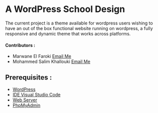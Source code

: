 # A WordPress School Design

The current project is a theme available for wordpress users wishing to have an out of the box functional website running on wordpress, a fully responsive and dynamic theme that works across platforms.

#### Contributors :
- Marwane El Faroki        [Email Me](mailto:elfaroki.m.i@gmail.com)
- Mohammed Salim Khallouki [Email Me](mailto:khallouki.mohammed.salim@gmail.com)

## Prerequisites :

- [WordPress](https://wordpress.com/)
- [IDE Visual Studio Code](https://code.visualstudio.com/)
- [Web Server](https://www.apachefriends.org/)
- [PhpMyAdmin](https://www.phpmyadmin.net/)
